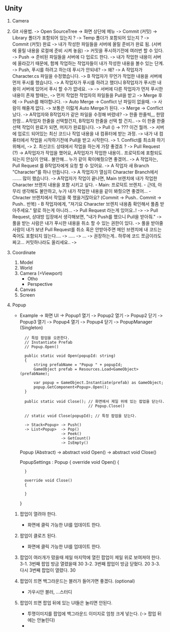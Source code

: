 ## Unity
1. Camera


2. Git 사용법.
    -> Open SourceTree -> 화면 상단에 메뉴 -> Commit (커밋) 
                                            -> Library 폴더가 포함되어 있는지 ?
                                            -> Temp 폴더가 포함되어 있는지 ?
                                        -> Commit (커밋) 완료
                                            -> 내가 작성한 파일들을 서버에 올릴 준비가 완료 됨. (서버에 올릴 내용을 로컬에 준비 시켜 놓음)
                                            -> 커밋을 푸시하기전에 여러번 할 수 있다.
                                        -> Push
                                            -> 준비된 파일들을 서버에 다 업로드 한다.
                                            -> 내가 작업한 내용이 서버에 올라갔기 때문에, 함께 작업하는 작업자들이 내가 작성한 내용을 볼수 있는 단계.
                                        -> Push, 푸시를 하려고 하는데 푸시가 안되네?
                                            -> 왜?
                                                -> A 작업자가 Character.cs 파일을 수정했습니다.
                                                -> B 작업자가 무언가 작업한 내용을 서버에 먼저 푸시를 했습니다.
                                                -> A 작업자가 푸시를 하려고 했더니 B작업자가 푸시한 내용이 서버에 있어서 푸시 할 수가 없네요.
                                                    -> 
                                            -> 서버에 다른 작업자가 먼저 푸시한 내용이 존재 할때는, 
                                                    -> 먼저 작업한 작업자의 파일들을 Pull을 받고 -> Merge 후에 -> Push를 해야합나다.
                                                    -> Auto Merge
                                                        -> Conflict 난 파일이 없을때.
                                                        -> 사람이 해줄게 없다.
                                                        -> 보통은 이럻게 Auto Merge가 된다.
                                                    -> Merge
                                                        -> Conflict 났다.
                                                        -> A작업자와 B작업자가 같은 파일을 수정해 버렸네?
                                                        -> 한줄 한줄씩,,, 한땀한땀... A작업자 한줄을 선택할건지, B작업자 한줄을 선택 할 건지.. 
                                                            -> 이 한줄 한줄 선택 작업이 완료가 되면, 머지가 완료됩니다.
                                        -> Pull ()
                                            -> ??? 이건 뭘까.
                                            -> 서버에 업로드 되어있는 최신 코드나 작업 내용을 내 컴퓨터에 받는 과정.
                                                -> 내가 내 컴퓨터에서 작업을 시작하기전에 Pull을 받고 시작한다.
                                                    -> 1. Conflict를 최소화 하기 위해서, 
                                                    -> 2. 최신코드 상태에서 작업을 하는게 가장 좋겠죠 ?
                                        -> Pull Request (?)
                                            -> A작업자가 작업을 했어요, A작업자가 작업한 내용이.. 프로덕트에 포함되도 되는지 안심이 안돼.. 불안해... 누가 같이 확이해줬으면 좋겠어..
                                                -> A 작업자는, Pull Request 를 B작업자에게 요청 할 수 있어요.
                                                -> A 작업자 새 Branch "Character"를 하나 만듭니다.
                                                -> A 작업자가 열심히 Character Branch에서 ....... 많이 했습니다.
                                                -> A작업자가 작업이 끝나면, Main 브렌치에 내가 작업한 Character 브렌치 내용을 포함 시키고 싶다.
                                                    - Main: 프로덕트 브렌치.
                                                    - 근데, 아무리 생각해도 불안하고, 누가 내가 작업한 내용을 같이 봐줬으면 좋겠어...
                                                    - Chracter 브렌치에서 작업을 쭉 했을거잖아요? (Commit -> Push.. Commit -> Push.. 반복)
                                                    - B 작업자에게, "져기요 Character 브렌치 내용좀 확인해서 풀좀 받아주세요." 말로 하는게 아니라... 
                                                        -> Pull Request 라는게 있어요..!
                                                        -> 
                                            -> Pull Request, 상대방 입장에서 생각해보면, "내가 Push를 했으니 Pull을 받아줘."
                                                                                -> 풀을 받는 사람은 내가 푸시한 내용을 취소 할 수 있는 권한이 있다.
                                                                                -> 풀을 받아줄 사람이 내가 보낸 Pull Request를 취소 혹은 안받아주면 메인 브렌치에 내 코드는 죽어도 포함되지 않는다....
                                        -> .....
                                        -> ...
                                            -> 권장하는게.. 하루에 코드 쪼금이라도 짜고... 커밋하나라도 올리세요..
                                            -> 



3. Coordinate
    1. Model
    2. World
    3. Camera (=Viewport)
        - Otho
        - Perspective
    4. Canvas 
    5. Screen

4. Popup
    - Example
        -> 화면 UI
            -> Popup1 열기
                -> Popup2 열기
                -> Popup2 닫기
            -> Popup3 열기
                -> Popup4 열기
                -> Popup4 닫기
            -> 
        PopupManager (Singleton)
            
            // 특업 팝업을 오픈한다.
            // Instantiate Prefab
            // Popup.Open()

            public static void Open(popupId: string)
            {
                string prefabName = "Popup " + popupId;
                GameObject prefab = Resources.Load<GameObject>(prefabName);

                var popup = GameObject.Instantiate(prefab) as GameObject;
                popup.GetComponent<Popup>.Open();
            }                                                

            public static void Close(); // 화면에서 제일 위에 있는 팝업을 닫는다.
                                        // Popup.Close()

            // static void Close(popupId); // 특정 팝업을 닫는다.

            -> Stack<Popup> -> Push()
            -> List<Popup>  -> Pop()
                            -> Peek()
                            -> GetCount()
                            -> IsEmpty()
        Popup (Abstract)
            -> abstract void Open()
            -> abstract void Close()
        
        PopupSettings : Popup
        {
            override void Open()
            {

            }

            override void Close()
            {

            }
        }

    1. 팝업이 열려야 한다.
        - 화면에 클릭 가능한 UI를 업데이트 한다.
    2. 팝업이 클로즈 된다.
        - 화면에 클릭 가능한 UI를 업데이트 한다.

    3. 팝업이 여러개가 떴을때 제일 마지막에 열린 팝업이 제일 위로 보여져야 한다.
        3-1. 3번째 팝업 방금 열렸을때  30
        3-2. 3번째 팝업이 방금 닫혔다. 20
        3-3. 다시 3번째 팝업이 열렸다. 30

    4. 팝업이 뜨면 백그라운드는 블러가 들어가면 좋겠다. (optional) 
        - 가우시안 블러, ...스터디

    5. 팝업이 뜨면 팝업 뒤에 있는 UI들은 눌리면 안된다.
        - 투명이미지를 팝업에 백그라운드 이미지로 엄청 크게 넣는다. 
            (-> 팝업 뒤에는 안눌린다)
        - 